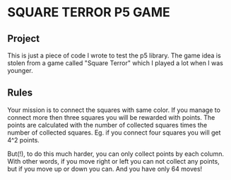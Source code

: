 # SQUARE TERROR P5 GAME

## Project

This is just a piece of code I wrote to test the p5 library. The game idea is stolen from a game called "Square Terror" which I played a lot when I was younger.

## Rules

Your mission is to connect the squares with same color. If you manage to connect more then three squares you will be rewarded with points. The points are calculated with the number of collected squares times the number of collected squares. Eg. if you connect four squares you will get 4^2 points.

But(!), to do this much harder, you can only collect points by each column. With other words, if you move right or left you can not collect any points, but if you move up or down you can. And you have only 64 moves!
